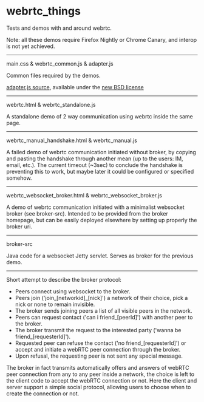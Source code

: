 webrtc_things
=============

Tests and demos with and around webrtc.

Note: all these demos require Firefox Nightly or Chrome Canary, and interop is not yet achieved.

***
main.css & webrtc_common.js & adapter.js

Common files required by the demos.

[adapter.js source](http://code.google.com/p/webrtc-samples/source/browse/trunk/apprtc/js/adapter.js), available under the [new BSD license](http://opensource.org/licenses/BSD-3-Clause)
***
webrtc.html & webrtc_standalone.js

A standalone demo of 2 way communication using webrtc inside the same page.
***
webrtc_manual_handshake.html & webrtc_manual.js

A failed demo of webrtc communication initiated without broker, by copying and pasting the handshake through another mean (up to the users: IM, email, etc.). The current timeout (~3sec) to conclude the handshake is preventing this to work, but maybe later it could be configured or specified somehow.
***
webrtc_websocket_broker.html & webrtc_websocket_broker.js

A demo of webrtc communication initiated with a minimalist websocket broker (see broker-src).
Intended to be provided from the broker homepage, but can be easily deployed elsewhere by setting up properly the broker uri.
***
broker-src

Java code for a websocket Jetty servlet. Serves as broker for the previous demo.
***
Short attempt to describe the broker protocol:
- Peers connect using websocket to the broker.
- Peers join ('join_[networkid]_[nick]') a network of their choice, pick a nick or none to remain invisible.
- The broker sends joining peers a list of all visible peers in the network.
- Peers can request contact ('can i friend_[peerId]') with another peer to the broker.
- The broker transmit the request to the interested party ('wanna be friend_[requesterId]').
- Requested peer can refuse the contact ('no friend_[requesterId]') or accept and initiate a webRTC peer connection through the broker.
- Upon refusal, the requesting peer is not sent any special message.

The broker in fact transmits automatically offers and answers of webRTC peer connection from any to any peer inside a network, the choice is left to the client code to accept the webRTC connection or not.
Here the client and server support a simple social protocol, allowing users to choose when to create the connection or not.
